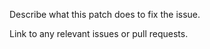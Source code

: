 Describe what this patch does to fix the issue.

Link to any relevant issues or pull requests.

<!--
Commit checklist:

* add tests that fail without the patch
* ensure all tests pass with `pytest`
* add documentation to the relevant docstrings or pages
* add `versionadded` or `versionchanged` directives to relevant docstrings
* add a changelog entry if this patch changes code

Tests, coverage, and docs will be run automatically when you submit the pull
request, but running them yourself can save time.
-->

